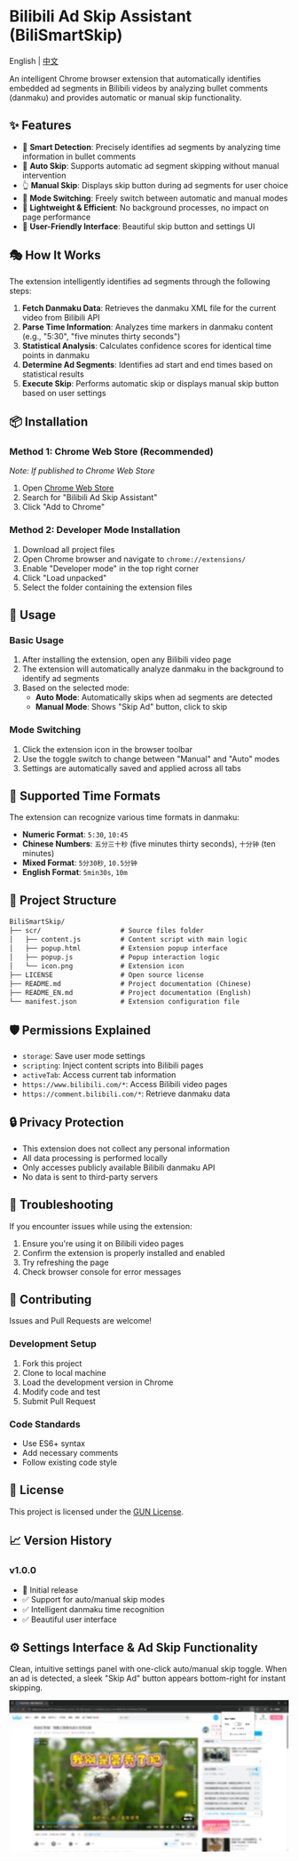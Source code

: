 # Bilibili Ad Skip Assistant (BiliSmartSkip)

English | [中文](README.md)

An intelligent Chrome browser extension that automatically identifies embedded ad segments in Bilibili videos by analyzing bullet comments (danmaku) and provides automatic or manual skip functionality.

## ✨ Features

- 🎯 **Smart Detection**: Precisely identifies ad segments by analyzing time information in bullet comments
- 🤖 **Auto Skip**: Supports automatic ad segment skipping without manual intervention
- 👆 **Manual Skip**: Displays skip button during ad segments for user choice
- 🔄 **Mode Switching**: Freely switch between automatic and manual modes
- 🚀 **Lightweight & Efficient**: No background processes, no impact on page performance
- 🎨 **User-Friendly Interface**: Beautiful skip button and settings UI

## 🎭 How It Works

The extension intelligently identifies ad segments through the following steps:

1. **Fetch Danmaku Data**: Retrieves the danmaku XML file for the current video from Bilibili API
2. **Parse Time Information**: Analyzes time markers in danmaku content (e.g., "5:30", "five minutes thirty seconds")
3. **Statistical Analysis**: Calculates confidence scores for identical time points in danmaku
4. **Determine Ad Segments**: Identifies ad start and end times based on statistical results
5. **Execute Skip**: Performs automatic skip or displays manual skip button based on user settings

## 📦 Installation

### Method 1: Chrome Web Store (Recommended)
*Note: If published to Chrome Web Store*
1. Open [Chrome Web Store](https://chrome.google.com/webstore)
2. Search for "Bilibili Ad Skip Assistant"
3. Click "Add to Chrome"

### Method 2: Developer Mode Installation
1. Download all project files
2. Open Chrome browser and navigate to `chrome://extensions/`
3. Enable "Developer mode" in the top right corner
4. Click "Load unpacked"
5. Select the folder containing the extension files

## 📖 Usage

### Basic Usage
1. After installing the extension, open any Bilibili video page
2. The extension will automatically analyze danmaku in the background to identify ad segments
3. Based on the selected mode:
   - **Auto Mode**: Automatically skips when ad segments are detected
   - **Manual Mode**: Shows "Skip Ad" button, click to skip

### Mode Switching
1. Click the extension icon in the browser toolbar
2. Use the toggle switch to change between "Manual" and "Auto" modes
3. Settings are automatically saved and applied across all tabs

## 🎯 Supported Time Formats

The extension can recognize various time formats in danmaku:

- **Numeric Format**: `5:30`, `10:45`
- **Chinese Numbers**: `五分三十秒` (five minutes thirty seconds), `十分钟` (ten minutes)
- **Mixed Format**: `5分30秒`, `10.5分钟`
- **English Format**: `5min30s`, `10m`

## 📁 Project Structure

```
BiliSmartSkip/
├── scr/                    # Source files folder
│   ├── content.js          # Content script with main logic
│   ├── popup.html          # Extension popup interface
│   ├── popup.js            # Popup interaction logic
│   └── icon.png            # Extension icon
├── LICENSE                 # Open source license
├── README.md               # Project documentation (Chinese)
├── README_EN.md            # Project documentation (English)
└── manifest.json           # Extension configuration file
```

## 🛡️ Permissions Explained

- `storage`: Save user mode settings
- `scripting`: Inject content scripts into Bilibili pages
- `activeTab`: Access current tab information
- `https://www.bilibili.com/*`: Access Bilibili video pages
- `https://comment.bilibili.com/*`: Retrieve danmaku data

## 🔒 Privacy Protection

- This extension does not collect any personal information
- All data processing is performed locally
- Only accesses publicly available Bilibili danmaku API
- No data is sent to third-party servers

## 🐛 Troubleshooting

If you encounter issues while using the extension:

1. Ensure you're using it on Bilibili video pages
2. Confirm the extension is properly installed and enabled
3. Try refreshing the page
4. Check browser console for error messages

## 🤝 Contributing

Issues and Pull Requests are welcome!

### Development Setup
1. Fork this project
2. Clone to local machine
3. Load the development version in Chrome
4. Modify code and test
5. Submit Pull Request

### Code Standards
- Use ES6+ syntax
- Add necessary comments
- Follow existing code style

## 📄 License

This project is licensed under the [GUN License](LICENSE).

## 📈 Version History

### v1.0.0
- 🎉 Initial release
- ✅ Support for auto/manual skip modes
- ✅ Intelligent danmaku time recognition
- ✅ Beautiful user interface

## ⚙️ Settings Interface & Ad Skip Functionality

Clean, intuitive settings panel with one-click auto/manual skip toggle.
When an ad is detected, a sleek "Skip Ad" button appears bottom-right for instant skipping.

![Ad Skip Feature Demo](./img/full_screen.png)